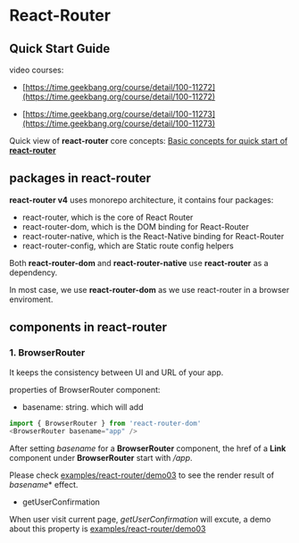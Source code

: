 # React-Router

## Quick Start Guide

video courses:

- [https://time.geekbang.org/course/detail/100-11272](https://time.geekbang.org/course/detail/100-11272)

- [https://time.geekbang.org/course/detail/100-11273](https://time.geekbang.org/course/detail/100-11273)

Quick view of **react-router** core concepts:
[Basic concepts for quick start of **react-router**](./includes/01.QuickStart.md)

## packages in **react-router**

**react-router v4** uses monorepo architecture, it contains four packages:

- react-router, which is the core of React Router
- react-router-dom, which is the DOM binding for React-Router
- react-router-native, which is the React-Native binding for React-Router
- react-router-config, which are Static route config helpers

Both **react-router-dom** and **react-router-native** use **react-router** as a dependency.

In most case, we use **react-router-dom** as we use react-router in a browser enviroment.

## components in **react-router**

### 1. BrowserRouter

It keeps the consistency between  UI and URL of your app.

properties of BrowserRouter component:

- basename: string. which will add

```javascript
import { BrowserRouter } from 'react-router-dom'
<BrowserRouter basename="app" />
```

After setting *basename* for a **BrowserRouter** component, the href of a **Link** component under **BrowserRouter** start with */app*.

Please check [examples/react-router/demo03](../../src/examples/react-router/demo03/index.js) to see the render result of *basename** effect.

- getUserConfirmation

When user visit current page, *getUserConfirmation* will excute, a demo about this property is [examples/react-router/demo03](../../src/examples/react-router/demo04/index.js)